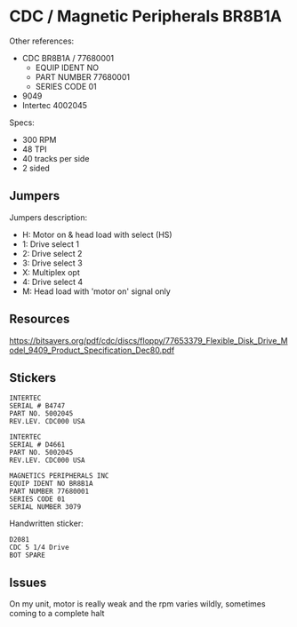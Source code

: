 
# CDC / Magnetic Peripherals BR8B1A

Other references:
- CDC BR8B1A / 77680001
  - EQUIP IDENT NO 
  - PART NUMBER 77680001
  - SERIES CODE 01
- 9049
- Intertec 4002045


Specs:
- 300 RPM
- 48 TPI
- 40 tracks per side
- 2 sided

## Jumpers

Jumpers description:
- H: Motor on & head load with select (HS)
- 1: Drive select 1
- 2: Drive select 2
- 3: Drive select 3
- X: Multiplex opt
- 4: Drive select 4
- M: Head load with 'motor on' signal only

## Resources

https://bitsavers.org/pdf/cdc/discs/floppy/77653379_Flexible_Disk_Drive_Model_9409_Product_Specification_Dec80.pdf

## Stickers

```
INTERTEC
SERIAL # B4747
PART NO. 5002045
REV.LEV. CDC000 USA
```
```
INTERTEC
SERIAL # D4661
PART NO. 5002045
REV.LEV. CDC000 USA
```
```
MAGNETICS PERIPHERALS INC
EQUIP IDENT NO BR8B1A
PART NUMBER 77680001
SERIES CODE 01
SERIAL NUMBER 3079
```
Handwritten sticker:
```
D2081
CDC 5 1/4 Drive
BOT SPARE
```

## Issues

On my unit, motor is really weak and the rpm varies wildly, sometimes coming to a complete halt
